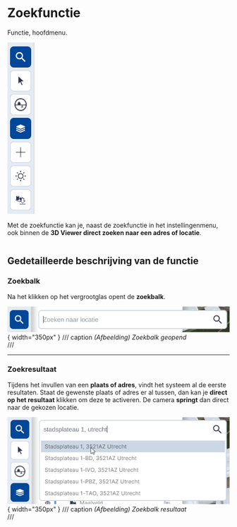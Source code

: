 # Zoekfunctie

Functie, hoofdmenu.

![Building Blocks](../handleiding/imgs/zoeken.menu.main.png) <div style="width:50px; float: left;"></div>


Met de zoekfunctie kan je, naast de zoekfunctie in het instellingenmenu, ook binnen de **3D Viewer direct zoeken naar een adres of locatie**.


<div style="clear: both;"></div>

## Gedetailleerde beschrijving van de functie

### Zoekbalk

Na het klikken op het vergrootglas opent de **zoekbalk**.

![Building Blocks](../handleiding/imgs/zoeken.balk.menu.main.png){ width="350px" }
/// caption
_(Afbeelding) Zoekbalk geopend_  
///

---

### Zoekresultaat

Tijdens het invullen van een **plaats of adres**, vindt het systeem al de eerste resultaten. Staat de gewenste plaats of adres er al tussen, dan kan je **direct op het resultaat** klikken om deze te activeren. De camera **springt** dan direct naar de gekozen locatie.

![Building Blocks](../handleiding/imgs/zoeken.resultaat.menu.main.png){ width="350px" }
/// caption
_(Afbeelding) Zoekbalk resultaat_  
///